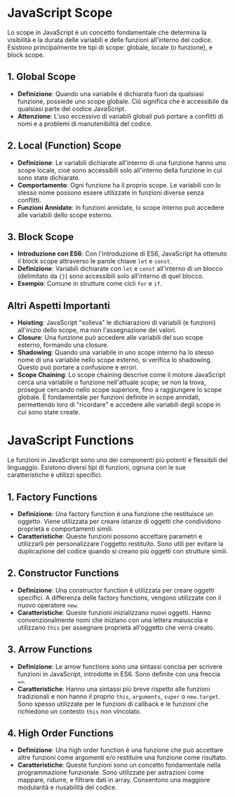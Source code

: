# JavaScript Scope

Lo scope in JavaScript è un concetto fondamentale che determina la visibilità e la durata delle variabili e delle funzioni all'interno del codice. Esistono principalmente tre tipi di scope: globale, locale (o funzione), e block scope.

## 1. Global Scope

- **Definizione**: Quando una variabile è dichiarata fuori da qualsiasi funzione, possiede uno scope globale. Ciò significa che è accessibile da qualsiasi parte del codice JavaScript.
- **Attenzione**: L'uso eccessivo di variabili globali può portare a conflitti di nomi e a problemi di manutenibilità del codice.

## 2. Local (Function) Scope

- **Definizione**: Le variabili dichiarate all'interno di una funzione hanno uno scope locale, cioè sono accessibili solo all'interno della funzione in cui sono state dichiarate.
- **Comportamento**: Ogni funzione ha il proprio scope. Le variabili con lo stesso nome possono essere utilizzate in funzioni diverse senza conflitti.
- **Funzioni Annidate**: In funzioni annidate, lo scope interno può accedere alle variabili dello scope esterno.

## 3. Block Scope

- **Introduzione con ES6**: Con l'introduzione di ES6, JavaScript ha ottenuto il block scope attraverso le parole chiave `let` e `const`.
- **Definizione**: Variabili dichiarate con `let` e `const` all'interno di un blocco (delimitato da `{}`) sono accessibili solo all'interno di quel blocco.
- **Esempio**: Comune in strutture come cicli `for` e `if`.

## Altri Aspetti Importanti

- **Hoisting**: JavaScript "solleva" le dichiarazioni di variabili (e funzioni) all'inizio dello scope, ma non l'assegnazione dei valori.
- **Closure**: Una funzione può accedere alle variabili del suo scope esterno, formando una closure.
- **Shadowing**: Quando una variabile in uno scope interno ha lo stesso nome di una variabile nello scope esterno, si verifica lo shadowing. Questo può portare a confusione e errori.
- **Scope Chaining**: Lo scope chaining descrive come il motore JavaScript cerca una variabile o funzione nell'attuale scope; se non la trova, prosegue cercando nello scope superiore, fino a raggiungere lo scope globale. È fondamentale per funzioni definite in scope annidati, permettendo loro di "ricordare" e accedere alle variabili degli scope in cui sono state create.

# JavaScript Functions

Le funzioni in JavaScript sono uno dei componenti più potenti e flessibili del linguaggio. Esistono diversi tipi di funzioni, ognuna con le sue caratteristiche e utilizzi specifici.

## 1. Factory Functions

- **Definizione**: Una factory function è una funzione che restituisce un oggetto. Viene utilizzata per creare istanze di oggetti che condividono proprietà e comportamenti simili.
- **Caratteristiche**: Queste funzioni possono accettare parametri e utilizzarli per personalizzare l'oggetto restituito. Sono utili per evitare la duplicazione del codice quando si creano più oggetti con strutture simili.

## 2. Constructor Functions

- **Definizione**: Una constructor function è utilizzata per creare oggetti specifici. A differenza delle factory functions, vengono utilizzate con il nuovo operatore `new`.
- **Caratteristiche**: Queste funzioni inizializzano nuovi oggetti. Hanno convenzionalmente nomi che iniziano con una lettera maiuscola e utilizzano `this` per assegnare proprietà all'oggetto che verrà creato.

## 3. Arrow Functions

- **Definizione**: Le arrow functions sono una sintassi concisa per scrivere funzioni in JavaScript, introdotte in ES6. Sono definite con una freccia `=>`.
- **Caratteristiche**: Hanno una sintassi più breve rispetto alle funzioni tradizionali e non hanno il proprio `this`, `arguments`, `super` o `new.target`. Sono spesso utilizzate per le funzioni di callback e le funzioni che richiedono un contesto `this` non vincolato.

## 4. High Order Functions

- **Definizione**: Una high order function è una funzione che può accettare altre funzioni come argomenti e/o restituire una funzione come risultato.
- **Caratteristiche**: Queste funzioni sono un concetto fondamentale nella programmazione funzionale. Sono utilizzate per astrazioni come mappare, ridurre, e filtrare dati in array. Consentono una maggiore modularità e riusabilità del codice.

